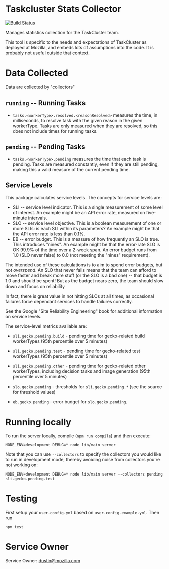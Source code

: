 # Taskcluster Stats Collector

[![Build Status](https://travis-ci.org/taskcluster/taskcluster-stats-collector.svg?branch=master)](https://travis-ci.org/taskcluster/taskcluster-stats-collector)

Manages statistics collection for the TaskCluster team.

This tool is specific to the needs and expectations of TaskCluster as deployed at Mozilla, and embeds lots of assumptions into the code.
It is probably not useful outside that context.

# Data Collected

Data are collected by "collectors"

## `running` -- Running Tasks

* `tasks.<workerType>.resolved.<reasonResolved>` measures the time, in
  milliseconds, to resolve task with the given reason in the given workerType.
  Tasks are only measured when they are resolved, so this does not include
  times for running tasks.

## `pending` -- Pending Tasks

* `tasks.<workerType>.pending` measures the time that each task is pending.
  Tasks are measured constantly, even if they are still pending, making this a
  valid measure of the current pending time.

## Service Levels

This package calculates service levels.  The concepts for service levels are:

 * SLI -- service level indicator.  This is a single measurement of some level of interest.  An example might be an API error rate, measured on five-minute intervals.
 * SLO -- service level objective.  This is a boolean measurement of one or more SLIs: is each SLI within its parameters?  An example might be that the API error rate is less than 0.1%.
 * EB -- error budget.  This is a measure of how frequently an SLO is true.  This introduces "nines".  An example might be that the error-rate SLO is OK 99.9% of the time over a 2-week span.  An error budget runs from 1.0 (SLO never false) to 0.0 (not meeting the "nines" requirement).

The intended use of these calculations is to aim to spend error budgets, but
not *overspend*.  An SLO that never fails means that the team can afford to
move faster and break more stuff (or the SLO is a bad one) -- that budget is
1.0 and should be spent!  But as the budget nears zero, the team should slow
down and focus on reliability

In fact, there is great value in not hitting SLOs at all times, as occasional
failures force dependant services to handle failures correctly.

See the Google "Site Reliability Engineering" book for additional information
on service levels.

The service-level metrics available are:

 * `sli.gecko.pending.build` - pending time for gecko-related build workerTypes
   (95th percentile over 5 minutes)

 * `sli.gecko.pending.test` - pending time for gecko-related test workerTypes
   (95th percentile over 5 minutes)

 * `sli.gecko.pending.other` - pending time for gecko-related other
   workerTypes, including decision tasks and image generation (95th percentile
   over 5 minutes)

 * `slo.gecko.pending` - thresholds for `sli.gecko.pending.*` (see the source
   for threshold values)

 * `eb.gecko.pending` - error budget for `slo.gecko.pending`.

# Running locally

To run the server locally, compile (`npm run compile`) and then execute:

```
NODE_ENV=development DEBUG=* node lib/main server
```

Note that you can use `--collectors` to specify the collectors you would like
to run in development mode, thereby avoiding noise from collectors you're not
working on:

```
NODE_ENV=development DEBUG=* node lib/main server --collectors pending sli.gecko.pending.test
```


# Testing

First setup your `user-config.yml` based on `user-config-example.yml`. Then run

```
npm test
```

# Service Owner

Service Owner: dustin@mozilla.com

